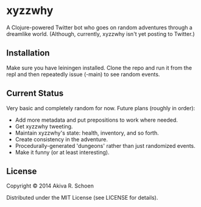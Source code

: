 # xyzzwhy

A Clojure-powered Twitter bot who goes on random adventures through a
dreamlike world. (Although, currently, xyzzwhy isn't yet posting to Twitter.)

## Installation

Make sure you have leiningen installed. Clone the repo and run it from the
repl and then repeatedly issue (-main) to see random events.

## Current Status

Very basic and completely random for now. Future plans (roughly in order):

- Add more metadata and put prepositions to work where needed.
- Get xyzzwhy tweeting.
- Maintain xyzzwhy's state: health, inventory, and so forth.
- Create consistency in the adventure.
- Procedurally-generated 'dungeons' rather than just randomized events.
- Make it funny (or at least interesting).

## License

Copyright © 2014 Akiva R. Schoen

Distributed under the MIT License (see LICENSE for details).
